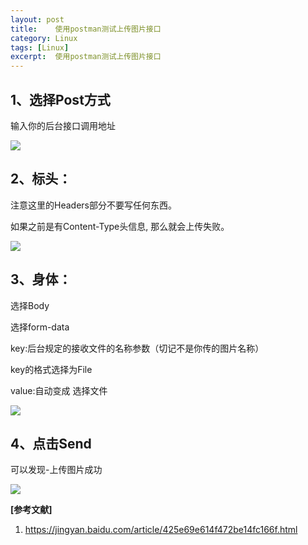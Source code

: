 ```yaml
---
layout: post
title:    使用postman测试上传图片接口
category: Linux
tags: [Linux]
excerpt:  使用postman测试上传图片接口
---
```



## 1、选择Post方式 ##

输入你的后台接口调用地址

![](http://www.nangongyibin.com/assets/images/Linux/145.png)

## 2、标头： ##

注意这里的Headers部分不要写任何东西。

如果之前是有Content-Type头信息, 那么就会上传失败。

![](http://www.nangongyibin.com/assets/images/Linux/146.png)

## 3、身体： ##

选择Body

选择form-data

key:后台规定的接收文件的名称参数（切记不是你传的图片名称）

key的格式选择为File

value:自动变成  选择文件

![](http://www.nangongyibin.com/assets/images/Linux/147.png)

## 4、点击Send ##

可以发现-上传图片成功

![](http://www.nangongyibin.com/assets/images/Linux/148.png)



**[参考文献]**

1. <https://jingyan.baidu.com/article/425e69e614f472be14fc166f.html>